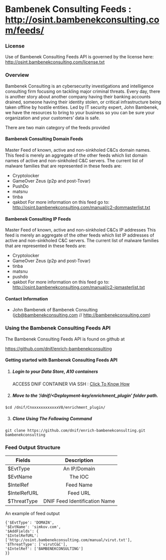 # Bambenek Consulting Feeds : http://osint.bambenekconsulting.com/feeds/
### License
Use of Bambenek Consulting Feeds API is governed by the license here: http://osint.bambenekconsulting.com/license.txt

### Overview
Bambenek Consulting is an cybersecurity investigations and intelligence consulting firm focusing on tackling major criminal threats. Every day, there is another story about another company having their banking accounts drained, someone having their identity stolen, or critical infrastructure being taken offline by hostile entities.  Led by IT security expert, John Bambenek, we have the resources to bring to your business so you can be sure your organization and your customers’ data is safe.

There are two main category of the feeds provided
#### Bambenek Consulting Domain Feeds  
 Master Feed of known, active and non-sinkholed C&Cs domain names.  
 This feed is merely an aggregate of the other feeds which list domain names of active and non-sinkholed C&C servers. The
 current list of malware families that are represented in these feeds are:
  - Cryptolocker
  - GameOver Zeus (p2p and post-Tovar)
  - PushDo
  - matsnu
  - tinba
  - qakbot
 For more information on this feed go to: http://osint.bambenekconsulting.com/manual/c2-dommasterlist.txt

#### Bambenek Consulting IP Feeds
 Master Feed of known, active and non-sinkholed C&Cs IP addresses
 This feed is merely an aggregate of the other feeds which list IP addresses of active and non-sinkholed C&C servers. The
 current list of malware families that are represented in these feeds are:
  - Cryptolocker
  - GameOver Zeus (p2p and post-Tovar)
  - tinba
  - matsnu
  - pushdo
  - qakbot
 For more information on this feed go to: http://osint.bambenekconsulting.com/manual/c2-ipmasterlist.txt


#### Contact Information
- John Bambenek of Bambenek Consulting (jcb@bambenekconsulting.com // http://bambenekconsulting.com)

### Using the Bambenek Consulting Feeds API
 The Bambenek Consulting Feeds API is found on github at

https://github.com/dnif/enrich-bambenekconsulting

#### Getting started with Bambenek Consulting Feeds API

1. #####    Login to your Data Store, A10 containers  
   ACCESS DNIF CONTAINER VIA SSH : [Click To Know How](https://dnif.it/docs/guides/tutorials/access-dnif-container-via-ssh.html)
2. #####    Move to the ‘/dnif/<Deployment-key/enrichment_plugin’ folder path.
```
$cd /dnif/CnxxxxxxxxxxxxV8/enrichment_plugin/
```
3. #####   Clone Using The Following Command  
```  
git clone https://github.com/dnif/enrich-bambenekconsulting.git bambenekconsulting
```
### Feed Output Structure
  | Fields        | Description  |
| ------------- |:-------------:|
| $EvtType      | An IP/Domain |
| $EvtName      | The IOC      |
| $IntelRef | Feed Name      |
| $IntelRefURL | Feed URL      |
| $ThreatType | DNIF Feed Identification Name |      

An example of feed output
```
{'$EvtType': 'DOMAIN',
'$EvtName': 'simkov.com',
'$AddFields': {
'$IntelRefURL': ['http://osint.bambenekconsulting.com/manual/virut.txt'], 
'$ThreatType': ['virutC&C'], 
'$IntelRef': ['BAMBENEKCONSULTING']
}}
```

